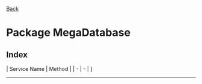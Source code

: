 
[Back](../README.md)
# Package MegaDatabase

## Index
| Service Name | Method |
| - | - | ]



---


